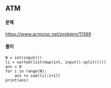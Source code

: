 ## ATM

#### 문제
https://www.acmicpc.net/problem/11399

#### 풀이
``` python3
N = int(input())
li = sorted(list(map(int, input().split())))
ans = 0
for i in range(N):
    ans += sum(li[:i+1])
print(ans)
```
